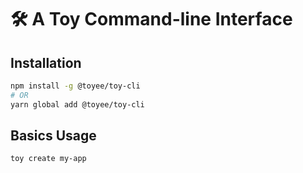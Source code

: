 # 🛠️ A Toy Command-line Interface

## Installation
```sh
npm install -g @toyee/toy-cli
# OR
yarn global add @toyee/toy-cli
```

## Basics Usage
```sh
toy create my-app
```